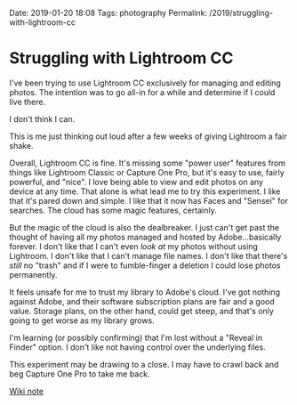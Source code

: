 Date: 2019-01-20 18:08
Tags: photography
Permalink: /2019/struggling-with-lightroom-cc

# Struggling with Lightroom CC


I've been trying to use Lightroom CC exclusively for managing and editing
photos. The intention was to go all-in for a while and determine if I could live there.

I don't think I can.

This is me just thinking out loud after a few weeks of giving Lightroom a
fair shake.

Overall, Lightroom CC is fine. It's missing some "power user" features
from things like Lightroom Classic or Capture One Pro, but it's easy to use, fairly powerful,
and "nice". I love being able to view and edit photos on any device at any time.
That alone is what lead me to try this experiment. I like that it's pared down
and simple. I like that it now has Faces and "Sensei" for searches. The cloud
has some magic features, certainly.

But the magic of the cloud is also the dealbreaker. I just can't get past the
thought of having all my photos managed and hosted by Adobe...basically forever. I don't
like that I can't even _look at_ my photos without using Lightroom. I don't like
that I can't manage file names. I don't like that there's _still_ no "trash" and if I
were to fumble-finger a deletion I could lose photos permanently.

It feels unsafe for me to trust my library to Adobe's cloud. I've got nothing
against Adobe, and their software subscription plans are fair and a good value.
Storage plans, on the other hand, could get steep, and that's only going to get
worse as my library grows.

I'm learning (or possibly confirming) that I'm lost without a "Reveal in Finder"
option. I don't like not having control over the underlying files.

This experiment may be drawing to a close. I may have to crawl back and beg
Capture One Pro to take me back.

[Wiki note](https://rudimentarylathe.org/#Lightroom%20CC)



